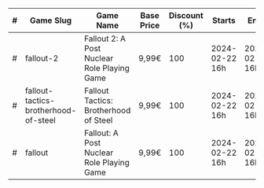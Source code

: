 |#|Game Slug|Game Name|Base Price|Discount (%)|Starts|Ends|
|---|---|---|---|---|---|---|
|#|fallout-2|Fallout 2: A Post Nuclear Role Playing Game|9,99€|100|2024-02-22 16h|2024-02-29 16h|
|#|fallout-tactics-brotherhood-of-steel|Fallout Tactics: Brotherhood of Steel|9,99€|100|2024-02-22 16h|2024-02-29 16h|
|#|fallout|Fallout: A Post Nuclear Role Playing Game|9,99€|100|2024-02-22 16h|2024-02-29 16h|
